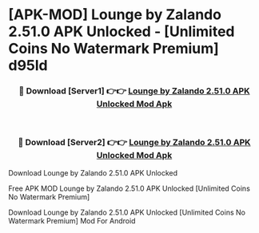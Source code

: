 # [APK-MOD] Lounge by Zalando 2.51.0 APK Unlocked - [Unlimited Coins No Watermark Premium] d95ld



<div align="center">
<h3>🔴 Download [Server1] 👉👉 <a href="https://momento.my/?title=Lounge_by_Zalando_2.51.0_APK_Unlocked">Lounge by Zalando 2.51.0 APK Unlocked Mod Apk</a></h3><br>

<h3>🔴 Download [Server2] 👉👉 <a href="https://momento.my/?title=Lounge_by_Zalando_2.51.0_APK_Unlocked">Lounge by Zalando 2.51.0 APK Unlocked Mod Apk</a></h3>
</div>



Download Lounge by Zalando 2.51.0 APK Unlocked 

Free APK MOD Lounge by Zalando 2.51.0 APK Unlocked [Unlimited Coins No Watermark Premium]

Download Lounge by Zalando 2.51.0 APK Unlocked [Unlimited Coins No Watermark Premium] Mod For Android
